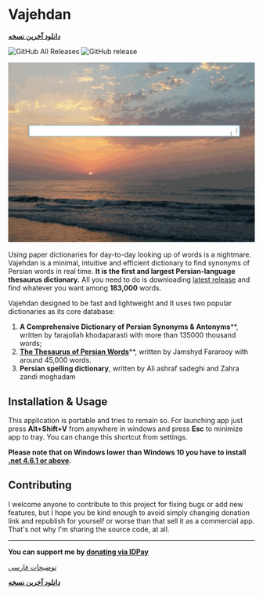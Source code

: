 # Vajehdan

**[دانلود آخرین نسخه](https://github.com/kokabi1365/Vajehdan/releases/latest)**

![GitHub All Releases](https://img.shields.io/github/downloads/kokabi1365/Vajehdan/total.svg)
![GitHub release](https://img.shields.io/github/release/kokabi1365/Vajehdan.svg)

![](Usage.gif)



Using paper dictionaries for day-to-day looking up of words is a nightmare. Vajehdan is a minimal, intuitive and efficient dictionary to find synonyms of Persian words in real time. **It is the first and largest Persian-language thesaurus dictionary.** All you need to do is downloading [latest release](https://github.com/kokabi1365/Vajehdan/releases) and find whatever you want among **183,000** words.

Vajehdan designed to be fast and lightweight and It uses two popular dictionaries as its core database:

1. **A Comprehensive Dictionary of Persian Synonyms & Antonyms****, written by farajollah khodaparasti with more than 135000 thousand words;
2. [**The Thesaurus of Persian Words**](https://fa.wikipedia.org/wiki/%D9%81%D8%B1%D9%87%D9%86%DA%AF_%D8%B7%DB%8C%D9%81%DB%8C)**, written by Jamshyd Fararooy with around 45,000 words.
3. **Persian spelling dictionary**, written by Ali ashraf sadeghi and Zahra zandi moghadam

## Installation & Usage

This application is portable and tries to remain so. For launching app just press **Alt+Shift+V** from anywhere in windows and press **Esc** to minimize app to tray. You can change this shortcut from settings.

**Please note that on Windows lower than Windows 10 you have to install [.net 4.6.1 or above](https://www.microsoft.com/en-us/download/details.aspx?id=53344).**


## Contributing

I welcome anyone to contribute to this project for fixing bugs or add new features, but I hope you be kind enough to avoid simply changing donation link and republish for yourself or worse than that sell it as a commercial app. That's not why I'm sharing the source code, at all.

---
**You can support me by [donating via IDPay](https://idpay.ir/kokabi)**

[توضیحات فارسی](https://virgool.io/@kokabi/Vajehdan-bgyys49ibopb)

**[دانلود آخرین نسخه](https://github.com/kokabi1365/Vajehdan/releases/latest)**


